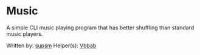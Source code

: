 # Music
A simple CLI music playing program that has better shuffling than standard music players.



Written by: [supsm](http://github.com/supsm)
Helper(s): [Vbbab](http://github.com/Vbbab)
